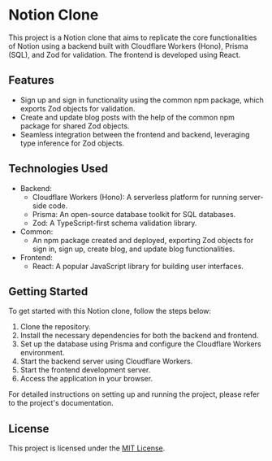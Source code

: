 # Notion Clone

This project is a Notion clone that aims to replicate the core functionalities of Notion using a backend built with Cloudflare Workers (Hono), Prisma (SQL), and Zod for validation. The frontend is developed using React.

## Features

- Sign up and sign in functionality using the common npm package, which exports Zod objects for validation.
- Create and update blog posts with the help of the common npm package for shared Zod objects.
- Seamless integration between the frontend and backend, leveraging type inference for Zod objects.

## Technologies Used

- Backend:
  - Cloudflare Workers (Hono): A serverless platform for running server-side code.
  - Prisma: An open-source database toolkit for SQL databases.
  - Zod: A TypeScript-first schema validation library.
- Common:
  - An npm package created and deployed, exporting Zod objects for sign in, sign up, create blog, and update blog functionalities.
- Frontend:
  - React: A popular JavaScript library for building user interfaces.

## Getting Started

To get started with this Notion clone, follow the steps below:

1. Clone the repository.
2. Install the necessary dependencies for both the backend and frontend.
3. Set up the database using Prisma and configure the Cloudflare Workers environment.
4. Start the backend server using Cloudflare Workers.
5. Start the frontend development server.
6. Access the application in your browser.

For detailed instructions on setting up and running the project, please refer to the project's documentation.

## License

This project is licensed under the [MIT License](LICENSE).
